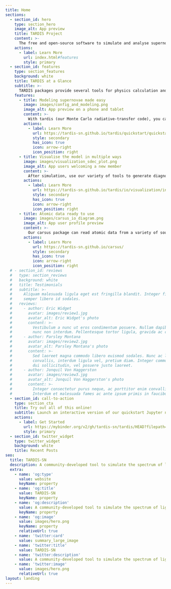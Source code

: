 ```yaml
---
title: Home
sections:
  - section_id: hero
    type: section_hero
    image_alt: App preview
    title: TARDIS Project
    content: >-
      The free and open-source software to simulate and analyse supernovae, in Python.
    actions:
      - label: Learn More
        url: index.html#features
        style: primary
  - section_id: features
    type: section_features
    background: white
    title: TARDIS at a Glance
    subtitle: >-
      TARDIS packages provide several tools for physics calculation and visulaization to make your supernova research easier. 
    features:
      - title: Modeling supernovae made easy
        image: images/config_and_modeling.png
        image_alt: App preview on a phone and tablet
        content: >-
          With tardis (our Monte Carlo radiative-transfer code), you can control simulation parameters and access physical properties of the model in an intuitive way.
        actions:
          - label: Learn More
            url: https://tardis-sn.github.io/tardis/quickstart/quickstart.html
            style: secondary
            has_icon: true
            icon: arrow-right
            icon_position: right
      - title: Visualise the model in multiple ways 
        image: images/visualization_sdec_plot.png
        image_alt: App users welcoming a new member
        content: >-
          After simulation, use our variety of tools to generate diagnostic visualizations and Jupyter widgets (GUI) to interactively explore the data.
        actions:
          - label: Learn More
            url: https://tardis-sn.github.io/tardis/io/visualization/index.html
            style: secondary
            has_icon: true
            icon: arrow-right
            icon_position: right
      - title: Atomic data ready to use
        image: images/carsus_io_diagram.png
        image_alt: App user profile preview
        content: >-
          Our carsus package can read atomic data from a variety of sources and output them to file formats readable by tardis and other radiative transfer codes.
        actions:
          - label: Learn More
            url: https://tardis-sn.github.io/carsus/
            style: secondary
            has_icon: true
            icon: arrow-right
            icon_position: right
  # - section_id: reviews
  #   type: section_reviews
  #   background: white
  #   title: Testimonials
  #   subtitle: >-
  #     Aliquam malesuada ligula eget est fringilla blandit. Integer finibus
  #     semper libero id sodales.
  #   reviews:
  #     - author: Eric Widget
  #       avatar: images/review1.jpg
  #       avatar_alt: Eric Widget's photo
  #       content: >-
  #         Vestibulum a nunc ut eros condimentum posuere. Nullam dapibus quis
  #         nunc non interdum. Pellentesque tortor ligula, gravida ac commodo eu.
  #     - author: Parsley Montana
  #       avatar: images/review2.jpg
  #       avatar_alt: Parsley Montana's photo
  #       content: >-
  #         Sed laoreet magna commodo libero euismod sodales. Nunc ac libero
  #         convallis, interdum ligula vel, pretium diam. Integer commodo sem at
  #         dui sollicitudin, vel posuere justo laoreet.
  #     - author: Jonquil Von Haggerston
  #       avatar: images/review3.jpg
  #       avatar_alt: Jonquil Von Haggerston's photo
  #       content: >-
  #         Integer consectetur purus neque, ac porttitor enim convallis vitae.
  #         Interdum et malesuada fames ac ante ipsum primis in faucibus.
  - section_id: call-to-action
    type: section_cta
    title: Try out all of this online!
    subtitle: Launch an interactive version of our quickstart Jupyter notebook
    actions:
      - label: Get Started
        url: https://mybinder.org/v2/gh/tardis-sn/tardis/HEAD?filepath=docs/quickstart/quickstart.ipynb
        style: primary
  - section_id: twitter_widget
    type: twitter_widget
    background: white
    title: Recent Posts
seo:
  title: TARDIS-SN
  description: A community-developed tool to simulate the spectrum of light emitted by exploding stars using Monte Carlo techniques.
  extra:
    - name: 'og:type'
      value: website
      keyName: property
    - name: 'og:title'
      value: TARDIS-SN
      keyName: property
    - name: 'og:description'
      value: A community-developed tool to simulate the spectrum of light emitted by exploding stars using Monte Carlo techniques.
      keyName: property
    - name: 'og:image'
      value: images/hero.png
      keyName: property
      relativeUrl: true
    - name: 'twitter:card'
      value: summary_large_image
    - name: 'twitter:title'
      value: TARDIS-SN
    - name: 'twitter:description'
      value: A community-developed tool to simulate the spectrum of light emitted by exploding stars using Monte Carlo techniques.
    - name: 'twitter:image'
      value: images/hero.png
      relativeUrl: true
layout: landing
---
```

